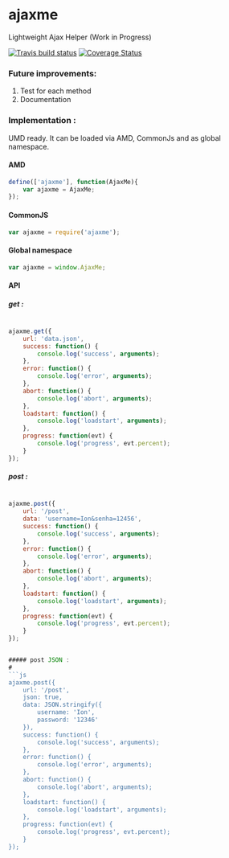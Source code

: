 # ajaxme
Lightweight Ajax Helper (Work in Progress)

[![Travis build status](https://travis-ci.org/iondrimba/ajaxme.svg?branch=master)](https://travis-ci.org/iondrimba/ajaxme) [![Coverage Status](https://coveralls.io/repos/iondrimba/ajaxme/badge.svg?branch=master&service=github)](https://coveralls.io/github/iondrimba/ajaxme?branch=master)

### Future improvements:
1. Test for each method 
2. Documentation

### Implementation :
UMD ready. It can be loaded via AMD, CommonJs and as global namespace.

#### AMD
```js
define(['ajaxme'], function(AjaxMe){
    var ajaxme = AjaxMe;
});
```
#### CommonJS
```js
var ajaxme = require('ajaxme');
```
#### Global namespace
```js
var ajaxme = window.AjaxMe;
```

#### API

##### get :
#
```js
ajaxme.get({
    url: 'data.json',
    success: function() {
        console.log('success', arguments);
    },
    error: function() {
        console.log('error', arguments);
    },
    abort: function() {
        console.log('abort', arguments);
    },
    loadstart: function() {
        console.log('loadstart', arguments);
    },
    progress: function(evt) {
        console.log('progress', evt.percent);
    }
});
```

##### post :
#
```js
ajaxme.post({
    url: '/post',
    data: 'username=Ion&senha=12456',
    success: function() {
        console.log('success', arguments);
    },
    error: function() {
        console.log('error', arguments);
    },
    abort: function() {
        console.log('abort', arguments);
    },
    loadstart: function() {
        console.log('loadstart', arguments);
    },
    progress: function(evt) {
        console.log('progress', evt.percent);
    }
});


##### post JSON :
#
```js
ajaxme.post({
    url: '/post',
    json: true,
    data: JSON.stringify({
        username: 'Ion',
        password: '12346'
    }),
    success: function() {
        console.log('success', arguments);
    },
    error: function() {
        console.log('error', arguments);
    },
    abort: function() {
        console.log('abort', arguments);
    },
    loadstart: function() {
        console.log('loadstart', arguments);
    },
    progress: function(evt) {
        console.log('progress', evt.percent);
    }
});
